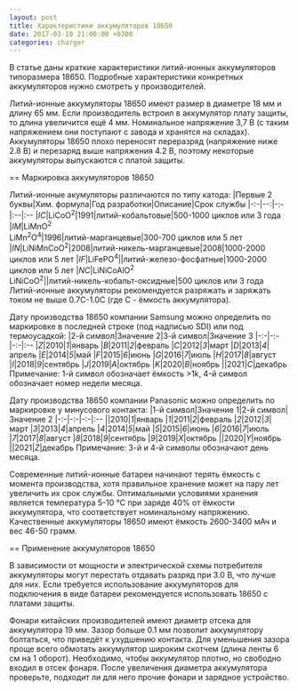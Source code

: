 ```yaml
---
layout: post
title: Характеристики аккумуляторов 18650
date: 2017-03-10 21:00:00 +0300
categories: charger
---
```

В статье даны краткие характеристики литий-ионных аккумуляторов типоразмера 
18650. Подробные характеристики конкретных аккумуляторов нужно смотреть у 
производителей.

Литий-ионные аккумуляторы 18650 имеют размер в диаметре 18 мм и длину 65 мм. 
Если производитель встроил в аккумулятор плату защиты, то длина увеличится ещё 
4 мм.
Номинальное напряжение 3,7 В (с таким напряжением они поступают с завода и 
хранятся на складах).
Аккумуляторы 18650 плохо переносят переразряд (напряжение ниже 2.8 В) и 
перезаряд выше напряжения 4.2 В, поэтому некоторые аккумуляторы выпускаются 
с платой защиты.

== Маркировка аккумуляторов 18650

Литий-ионные акумуляторы различаются по типу катода:
|Первые 2 буквы|Хим. формула|Год разработки|Описание|Срок службы
|-:-|--:|-:-|:--|:--
|*IC*|LiCoO<sup>2</sup>|1991|литий-кобальтовые|500-1000 циклов или 3 года
|*IM*|LiMnO<sup>2</sup><br />LiMn<sup>2</sup>O<sup>4</sup>|1996|литий-марганцевые|300-700 циклов или 5 лет
|*IN*|LiNiMnCoO<sup>2</sup>|2008|литий-никель-марганцевые|2008|1000-2000 циклов или 5 лет
|*IF*|LiFePO<sup>4</sup>||литий-железо-фосфатные|1000-2000 циклов или 5 лет
|*NC*|LiNiCoAlO<sup>2</sup><br />LiNiCoO<sup>2</sup>||литий-никель-кобальт-оксидные|500 циклов или 3 года
Литий-ионные аккумуляторы рекомендуется разряжать и заряжать током не выше 0.7C-1.0C (где C - ёмкость аккумулятора).

Дату производства 18650 компании Samsung можно определить по маркировке 
в последней строке (под надписью SDI) или под термоусадкой:
|2-й символ|Значение 2|3-й символ|Значение 3
|-:-|-:-|-:-|:--
|*Z*|2010|*1*|январь
|*B*|2011|*2*|февраль
|*C*|2012|*3*|март
|*D*|2013|*4*|апрель
|*E*|2014|*5*|май
|*F*|2015|*6*|июнь
|*G*|2016|*7*|июль
|*H*|2017|*8*|август
|*I*|2018|*9*|сентябрь
|*J*|2019|*A*|октябрь
|*K*|2020|*B*|ноябрь
||2021|*C*|декабрь
Примечание: 1-й символ обозначает ёмкость >1k, 4-й символ обозначает номер 
недели месяца.

Дату производства 18650 компании Panasonic можно определить по маркировке 
у минусового контакта:
|1-й символ|Значение 1|2-й символ|Значение 2
|-:-|-:-|-:-|:--
||2010|*1*|январь
|*1*|2011|*2*|февраль
|*2*|2012|*3*|март
|*3*|2013|*4*|апрель
|*4*|2014|*5*|май
|*5*|2015|*6*|июнь
|*6*|2016|*7*|июль
|*7*|2017|*8*|август
|*8*|2018|*9*|сентябрь
|*9*|2019|*X*|октябрь
||2020|*Y*|ноябрь
||2021|*Z*|декабрь
Примечание: 3-й и 4-й символы обозначают день месяца.

Современные литий-ионные батареи начинают терять ёмкость с момента 
производства, хотя правильное хранение может на пару лет увеличить их срок 
службы.
Оптимальными условиями хранения является температура 5-10 &deg;C при заряде 
40% от ёмкости аккумулятора, что соответствует номинальному напряжению.
Качественные аккумуляторы 18650 имеют ёмкость 2600-3400 мАч и вес 46-50 грамм.

== Применение аккумуляторов 18650

В зависимости от мощности и электрической схемы потребителя аккумуляторы могут 
перестать отдавать разряд при 3.0 В, что лучше для них.
Если требуется использование аккумуляторов для подключения в виде батареи 
рекомендуется использовать 18650 с платами защиты.

Фонари китайских производителей имеют диаметр отсека для аккумулятора 19 мм. 
Зазор больше 0.1 мм позволит аккумулятору болтаться, что приведёт к ухудшению 
контакта.
Для уменьшения зазора проще всего обмотать аккумулятор широким скотчем (длина 
ленты 6 см на 1 оборот). Необходимо, чтобы аккумулятор плотно, но свободно 
входил в отсек фонаря.
После увеличения диаметра аккумулятора проверьте, подходит ли для него прочие 
фонари и зарядное устройство.
